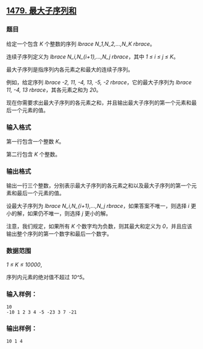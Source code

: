 ## [1479. 最大子序列和](https://www.acwing.com/problem/content/1481/)

### 题目

给定一个包含 *K* 个整数的序列 *lbrace N_1,N_2,…,N_K rbrace*。

连续子序列定义为 *lbrace N_i,N_{i+1},…,N_j rbrace*，其中 *1 ≤ i ≤ j ≤ K*。

最大子序列是指序列内各元素之和最大的连续子序列。

例如，给定序列 *lbrace -2, 11, -4, 13, -5, -2 rbrace*，它的最大子序列为 *lbrace 11, -4, 13 rbrace*，其各元素之和为 *20*。

现在你需要求出最大子序列的各元素之和，并且输出最大子序列的第一个元素和最后一个元素的值。

### 输入格式

第一行包含一个整数 *K*。

第二行包含 *K* 个整数。

### 输出格式

输出一行三个整数，分别表示最大子序列的各元素之和以及最大子序列的第一个元素和最后一个元素的值。

设最大子序列为 *lbrace N_i,N_{i+1},…,N_j rbrace*，如果答案不唯一，则选择 *i* 更小的解，如果仍不唯一，则选择 *j* 更小的解。

注意，我们规定，如果所有 *K* 个数字均为负数，则其最大和定义为 *0*，并且应该输出整个序列的第一个数字和最后一个数字。

### 数据范围

*1 ≤ K ≤ 10000*,

序列内元素的绝对值不超过 *10^5*。

### 输入样例：

```
10
-10 1 2 3 4 -5 -23 3 7 -21
```

### 输出样例：

```
10 1 4
```
